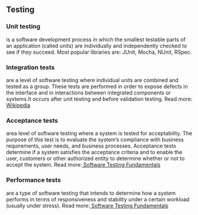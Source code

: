 ## **Testing**

### **Unit testing**

is a software development process in which the smallest testable parts of an application \(called units\) are individually and independently checked to see if they succeed. Most popular libraries are: JUnit, Mocha, NUnit, RSpec.

### **Integration tests**

are a level of software testing where individual units are combined and tested as a group. These tests are performed in order to expose defects in the interface and in interactions between integrated components or systems.It occurs after unit testing and before validation testing. Read more: [Wikipedia](https://en.wikipedia.org/wiki/Integration_testing)

### **Acceptance tests**

area level of software testing where a system is tested for acceptability. The purpose of this test is to evaluate the system’s compliance with business requirements, user needs, and business processes. Acceptance tests determine if a system satisfies the acceptance criteria and to enable the user, customers or other authorized entity to determine whether or not to accept the system. Read more:[ Software Testing Fundamentals](http://softwaretestingfundamentals.com/acceptance-testing/)

### **Performance tests**

are a type of software testing that intends to determine how a system performs in terms of responsiveness and stability under a certain workload \(usually under stress\). Read more:[ Software Testing Fundamentals](http://softwaretestingfundamentals.com/performance-testing/)

